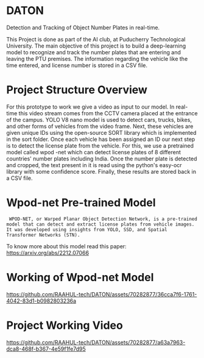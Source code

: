 # DATON
Detection and Tracking of Object Number Plates in real-time.

This Project is done as part of the AI club, at Puducherry Technological University. The main objective of this project is to build a deep-learning model to recognize and track the number plates that are entering and leaving the PTU premises. The information regarding the vehicle like the time entered, and license number is stored in a CSV file.

# Project Structure Overview
  For this prototype to work we give a video as input to our model. In real-time this video stream comes from the CCTV camera placed at the entrance of the campus. YOLO V8 nano model is used to detect cars, trucks, bikes, and other forms of vehicles from the video frame. Next, these vehicles are given unique IDs using the open-source SORT library which is implemented in the sort folder. Once each vehicle has been assigned an ID our next step is to detect the license plate from the vehicle. For this, we use a pretrained model called wpod -net which can detect license plates of 8 different countries' number plates including India. Once the number plate is detected and cropped, the text present in it is read using the python's easy-ocr library with some confidence score. Finally, these results are stored back in a CSV file.

  # Wpod-net Pre-trained Model
     WPOD-NET, or Warped Planar Object Detection Network, is a pre-trained model that can detect and extract license plates from vehicle images. It was developed using insights from YOLO, SSD, and Spatial Transformer Networks (STN). 

   To know more about this model read this paper: https://arxiv.org/abs/2212.07066

# Working of Wpod-net Model

https://github.com/RAAHUL-tech/DATON/assets/70282877/36cca7f6-1761-4042-83d1-b0982803236a

# Project Working Video

https://github.com/RAAHUL-tech/DATON/assets/70282877/a63a7963-dca8-468f-b367-4e59f1fe7d95


